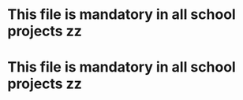 
# This file is mandatory in all school projects zz

# This file is mandatory in all school projects zz
